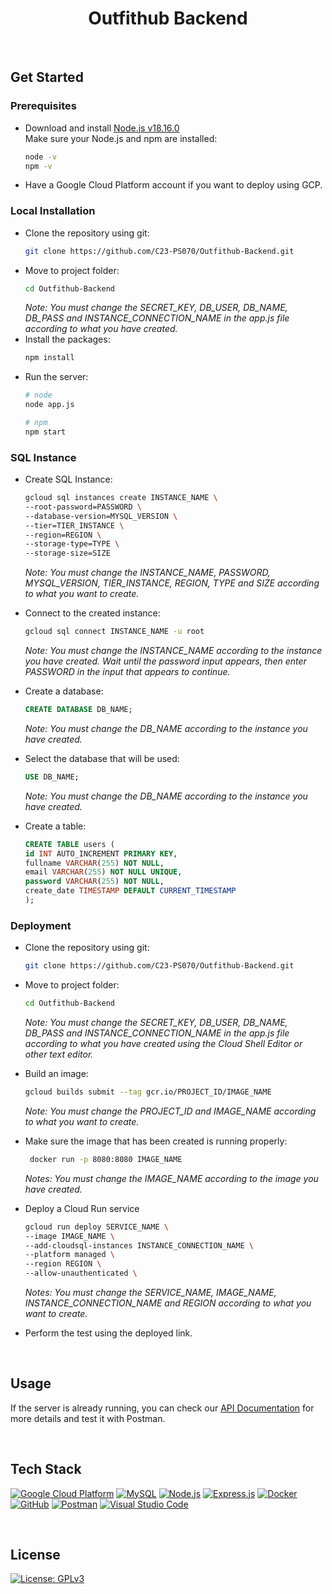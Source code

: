 <div align="center">

# Outfithub Backend

</div>

<br>

## Get Started
### Prerequisites
* Download and install <a href="https://nodejs.org/dist/v18.16.0/node-v18.16.0-x64.msi">Node.js v18.16.0<a/> <br>
  Make sure your Node.js and npm are installed:
  ```bash
  node -v
  npm -v
  ```
* Have a Google Cloud Platform account if you want to deploy using GCP.

### Local Installation
* Clone the repository using git:
  ```bash
  git clone https://github.com/C23-PS070/Outfithub-Backend.git
  ```
* Move to project folder:
  ```bash
  cd Outfithub-Backend
  ```
  _Note: You must change the SECRET_KEY, DB_USER, DB_NAME, DB_PASS and INSTANCE_CONNECTION_NAME in the app.js file according to what you have created._
* Install the packages:
  ```bash
  npm install
  ``` 
* Run the server:
  ```bash
  # node
  node app.js
  
  # npm
  npm start
  ``` 

### SQL Instance
* Create SQL Instance:
  ```bash
  gcloud sql instances create INSTANCE_NAME \
  --root-password=PASSWORD \
  --database-version=MYSQL_VERSION \
  --tier=TIER_INSTANCE \
  --region=REGION \
  --storage-type=TYPE \
  --storage-size=SIZE
  ```
  
  _Note: You must change the INSTANCE_NAME, PASSWORD, MYSQL_VERSION, TIER_INSTANCE, REGION, TYPE and SIZE according to what you want to create._

* Connect to the created instance:
  ```bash
  gcloud sql connect INSTANCE_NAME -u root
  ```

  _Note: You must change the INSTANCE_NAME according to the instance you have created. Wait until the password input appears, then enter PASSWORD in the input that appears to continue._
  
* Create a database:
  ```sql
  CREATE DATABASE DB_NAME;
  ```
  
  _Note: You must change the DB_NAME according to the instance you have created._
  
* Select the database that will be used:
  ```sql
  USE DB_NAME;
  ```
  
  _Note: You must change the DB_NAME according to the instance you have created._
  
* Create a table:
  ```sql
  CREATE TABLE users (
  id INT AUTO_INCREMENT PRIMARY KEY,
  fullname VARCHAR(255) NOT NULL,
  email VARCHAR(255) NOT NULL UNIQUE,
  password VARCHAR(255) NOT NULL,
  create_date TIMESTAMP DEFAULT CURRENT_TIMESTAMP        
  );
  ```
  
### Deployment
* Clone the repository using git:
   ```bash
  git clone https://github.com/C23-PS070/Outfithub-Backend.git
  ```
* Move to project folder:
  ```bash
  cd Outfithub-Backend
  ```
  
  _Note: You must change the SECRET_KEY, DB_USER, DB_NAME, DB_PASS and INSTANCE_CONNECTION_NAME in the app.js file according to what you have created using the Cloud Shell Editor or other text editor._
  
* Build an image:
  ```bash
  gcloud builds submit --tag gcr.io/PROJECT_ID/IMAGE_NAME
  ```
  
   _Note: You must change the PROJECT_ID and IMAGE_NAME according to what you want to create._
 
* Make sure the image that has been created is running properly:
  ```bash
   docker run -p 8080:8080 IMAGE_NAME
  ```
  
  _Notes: You must change the IMAGE_NAME according to the image you have created._
  
* Deploy a Cloud Run service
  ```bash
  gcloud run deploy SERVICE_NAME \
  --image IMAGE_NAME \
  --add-cloudsql-instances INSTANCE_CONNECTION_NAME \
  --platform managed \
  --region REGION \
  --allow-unauthenticated \
  ```
  
   _Notes: You must change the SERVICE_NAME, IMAGE_NAME, INSTANCE_CONNECTION_NAME and REGION according to what you want to create._

* Perform the test using the deployed link.

<br>

## Usage
If the server is already running, you can check our <a href="https://documenter.getpostman.com/">API Documentation</a> for more details and test it with Postman.

<br>

## Tech Stack
[![Google Cloud Platform](https://img.shields.io/badge/Google%20Cloud%20Platform-%234285F4.svg?style=plastic&logo=google-cloud&logoColor=white)](https://cloud.google.com/) [![MySQL](https://img.shields.io/badge/MySQL-%2300f.svg?style=plastic&logo=mysql&logoColor=white)]() [![Node.js](https://img.shields.io/badge/Node.js-6DA55F?style=plastic&logo=node.js&logoColor=white)]() [![Express.js](https://img.shields.io/badge/Express.js-%23404d59.svg?style=plastic&logo=express&logoColor=%2361DAFB)]() [![Docker](https://img.shields.io/badge/Docker-%230db7ed.svg?style=plastic&logo=docker&logoColor=white)](https://www.docker.com/) [![GitHub](https://img.shields.io/badge/GitHub-%23121011.svg?style=plastic&logo=github&logoColor=white)](https://github.com/) [![Postman](https://img.shields.io/badge/Postman-FF6C37?style=plastic&logo=postman&logoColor=white)](https://www.postman.com/) [![Visual Studio Code](https://img.shields.io/badge/Visual%20Studio%20Code-0078d7.svg?style=plastic&logo=visual-studio-code&logoColor=white)](https://code.visualstudio.com/)

<br>

## License
[![License: GPLv3](https://img.shields.io/badge/License-GPLv3-blue.svg?style=plastic)](https://www.gnu.org/licenses/gpl-3.0)
